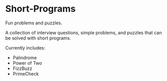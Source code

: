 # Short-Programs
Fun problems and puzzles.

A collection of interview questions, simple problems, and puzzles that can be solved with short programs.

Currently includes:
* Palindrome
* Power of Two
* FizzBuzz
* PrimeCheck